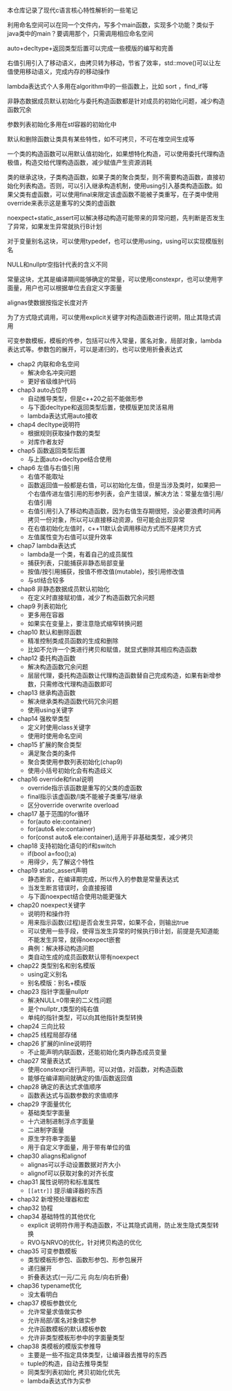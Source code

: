 本仓库记录了现代c语言核心特性解析的一些笔记

利用命名空间可以在同一个文件内，写多个main函数，实现多个功能？类似于java类中的main？要调用那个，只需调用相应命名空间

auto+decltype+返回类型后置可以完成一些模版的编写和完善

右值引用引入了移动语义，由拷贝转为移动，节省了效率，std::move()可以让左值使用移动语义，完成内存的移动操作

lambda表达式个人多用在algorithm中的一些函数上，比如 sort ，find_if等

非静态数据成员默认初始化与委托构造函数都是针对成员的初始化问题，减少构造函数冗余

参数列表初始化多用在stl容器的初始化中

默认和删除函数让类具有某些特性，如不可拷贝，不可在堆空间生成等

一个类的构造函数可以用默认值初始化，如果想特化构造，可以使用委托代理构造极值，构造交给代理构造函数，减少赋值产生资源消耗

类的继承这块，子类构造函数，如果子类的聚合类型，则不需要构造函数，直接初始化列表构造。否则，可以引入继承构造机制，使用using引入基类构造函数。如果父类有虚函数，可以使用final来限定该虚函数不能被子类重写，在子类中使用override来表示这是重写的父类的虚函数

noexpect+static_assert可以解决移动构造可能带来的异常问题，先判断是否发生了异常，如果发生异常就执行B计划

对于变量别名这块，可以使用typedef，也可以使用using，using可以实现模版别名

NULL和nullptr空指针代表的含义不同


常量这块，尤其是编译期间能够确定的常量，可以使用constexpr，也可以使用字面量，用户也可以根据单位去自定义字面量


alignas使数据按指定长度对齐

为了方式隐式调用，可以使用explicit关键字对构造函数进行说明，阻止其隐式调用


可变参数模板，模板的传参，包括可以传入常量，匿名对象，局部对象，lambda表达式等。参数包的展开，可以是递归的，也可以使用折叠表达式



- chap2 内联和命名空间
  - 解决命名冲突问题
  - 更好省级维护代码
- chap3 auto占位符
  - 自动推导类型，但是c++20之前不能做形参
  - 与下面decltype和返回类型后置，使模版更加灵活易用
  - lambda表达式用auto接收
- chap4 decltype说明符
  - 根据规则获取操作数的类型
  - 对库作者友好
- chap5 函数返回类型后置
  - 与上面auto+decltype结合使用
- chap6 左值与右值引用
  - 右值不能取址
  - 函数返回值一般都是右值，可以初始化左值，但是当涉及类时，如果把一个右值传进左值引用的形参列表，会产生错误，解决方法：常量左值引用/右值引用
  - 右值引用引入了移动构造函数，因为右值生存期很短，没必要浪费时间再拷贝一份对象，所以可以直接移动资源，但可能会出现异常
  - 在右值初始化左值时，c++11默认会调用移动方式而不是拷贝方式
  - 左值属性变为右值可以提升效率
- chap7 lambda表达式
  - lambda是一个类，有着自己的成员属性
  - 捕获列表，只能捕获非静态局部变量
  - 按值/按引用捕获，按值不修改值(mutable)，按引用修改值
  - 与stl结合较多
- chap8 非静态数据成员默认初始化
  - 在定义时直接赋初值，减少了构造函数冗余问题
- chap9 列表初始化
  - 更多用在容器
  - 如果实在变量上，要注意隐式缩窄转换问题
- chap10 默认和删除函数
  - 精准控制类成员函数的生成和删除
  - 比如不允许一个类进行拷贝和赋值，就显式删除其相应构造函数
- chap12 委托构造函数
  - 解决构造函数冗余问题
  - 层层代理，委托构造函数让代理构造函数替自己完成构造，如果有新增参数，只需修改代理构造函数即可
- chap13 继承构造函数
  - 解决继承类构造函数代码冗余问题
  - 使用using关键字
- chap14 强枚举类型
  - 定义时使用class关键字
  - 使用时使用命名空间
- chap15 扩展的聚合类型
  - 满足聚合类的条件
  - 聚合类使用参数列表初始化(chap9)
  - 使用小括号初始化会有构造歧义
- chap16 override和final说明
  - override指示该函数是重写的父类的虚函数
  - final指示该虚函数/l类不能被子类重写/继承
  - 区分override overwrite overload
- chap17 基于范围的for循环
  - for(auto ele:container)
  - for(auto& ele:container)
  - for(const auto& ele:container),适用于非基础类型，减少拷贝
- chap18 支持初始化语句的if和switch
  - if(bool a=foo();a)
  - 用得少，先了解这个特性
- chap19 static_assert声明
  - 静态断言，在编译期完成，所以传入的参数是常量表达式
  - 当发生断言错误时，会直接报错
  - 与下面noexpect结合使用功能更强大
- chap20 noexpect关键字
  - 说明符和操作符
  - 用来指示函数(过程)是否会发生异常，如果不会，则输出true
  - 可以使用一些手段，使得当发生异常的时候执行B计划，前提是先知道能不能发生异常，就得noexpect嵌套
  - 典例：解决移动构造问题
  - 类自动生成的成员函数默认带有noexpect
- chap22 类型别名和别名模版
  - using定义别名
  - 别名模版：别名+模版
- chap23 指针字面量nullptr
  - 解决NULL=0带来的二义性问题
  - 是个nullptr_t类型的纯右值
  - 单纯的指针类型，可以向其他指针类型转换
- chap24 三向比较
- chap25 线程局部存储
- chap26 扩展的inline说明符
    - 不止能声明内联函数，还能初始化类内静态成员变量
- chap27 常量表达式
    - 使用constexpr进行声明，可以对值，对函数，对构造函数
    - 能够在编译期间就确定的值/函数返回值
- chap28 确定的表达式求值顺序
    - 函数表达式与函数参数的求值顺序
- chap29 字面量优化
    - 基础类型字面量
    - 十六进制进制浮点字面量
    - 二进制字面量
    - 原生字符串字面量
    - 用于自定义字面量，用于带有单位的值
- chap30 aliagns和alignof
    - alignas可以手动设置数据对齐大小
    - alignof可以获取对象的对齐长度
- chap31 属性说明符和标准属性
    - `[[attr]]` 提示编译器的东西
- chap32 新增预处理器和宏
- chap32 协程
- chap34 基础特性的其他优化
    - explicit 说明符作用于构造函数，不让其隐式调用，防止发生隐式类型转换
    - RVO与NRVO的优化，针对拷贝构造的优化
- chap35 可变参数模板
    - 类型模板形参包、函数形参包、形参包展开
    - 递归展开
    - 折叠表达式(一元/二元 向左/向右折叠)
- chap36 typename优化
    - 没太看明白
- chap37 模板参数优化
    - 允许常量求值做实参
    - 允许局部/匿名对象做实参
    - 允许函数模板的默认模板参数
    - 允许非类型模板形参中的字面量类型
- chap38 类模板的模版实参推导
    - 主要是一些不指定具体类型，让编译器去推导的东西
    - tuple的构造，自动去推导类型
    - 同类型列表初始化 拷贝初始化优先
    - lambda表达式作为实参



